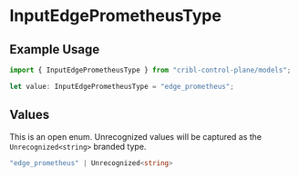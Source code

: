 # InputEdgePrometheusType

## Example Usage

```typescript
import { InputEdgePrometheusType } from "cribl-control-plane/models";

let value: InputEdgePrometheusType = "edge_prometheus";
```

## Values

This is an open enum. Unrecognized values will be captured as the `Unrecognized<string>` branded type.

```typescript
"edge_prometheus" | Unrecognized<string>
```